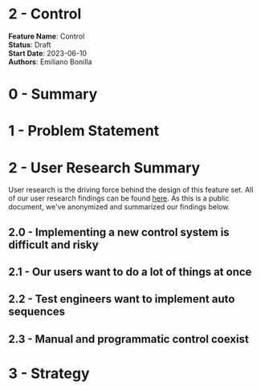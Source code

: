 # 2 - Control

**Feature Name**: Control <br />
**Status**: Draft <br />
**Start Date**: 2023-06-10 <br />
**Authors**: Emiliano Bonilla <br />

# 0 - Summary

# 1 - Problem Statement

# 2 - User Research Summary

User research is the driving force behind the design of this feature set. All of our
user research findings can be
found [here](https://drive.google.com/drive/u/0/folders/13Vc-G5CNzCwhxx9vNsHJLECK9Mrqz0if).
As this is a public document, we've anonymized and summarized our findings below.

## 2.0 - Implementing a new control system is difficult and risky

## 2.1 - Our users want to do a lot of things at once

## 2.2 - Test engineers want to implement auto sequences

## 2.3 - Manual and programmatic control coexist

# 3 - Strategy

